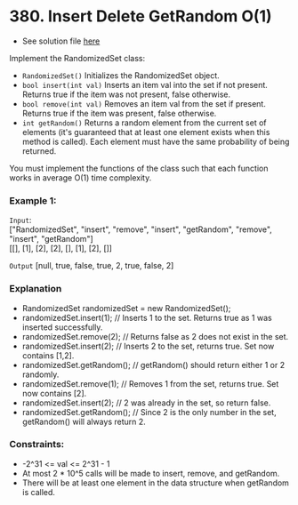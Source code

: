 # 380. Insert Delete GetRandom O(1)

- See solution file [here](./solution.cpp)

Implement the RandomizedSet class:

- `RandomizedSet()` Initializes the RandomizedSet object.
- `bool insert(int val)` Inserts an item val into the set if not present. Returns true if the item was not present, false otherwise.
- `bool remove(int val)` Removes an item val from the set if present. Returns true if the item was present, false otherwise.
- `int getRandom()` Returns a random element from the current set of elements (it's guaranteed that at least one element exists when this method is called). Each element must have the same probability of being returned.

You must implement the functions of the class such that each function works in average O(1) time complexity.

 

### Example 1:

`Input`:  
["RandomizedSet", "insert", "remove", "insert", "getRandom", "remove", "insert", "getRandom"]  
[[], [1], [2], [2], [], [1], [2], []]  

`Output`
[null, true, false, true, 2, true, false, 2]

### Explanation
- RandomizedSet randomizedSet = new RandomizedSet();
- randomizedSet.insert(1); // Inserts 1 to the set. Returns true as 1 was inserted successfully.
- randomizedSet.remove(2); // Returns false as 2 does not exist in the set.
- randomizedSet.insert(2); // Inserts 2 to the set, returns true. Set now contains [1,2].
- randomizedSet.getRandom(); // getRandom() should return either 1 or 2 randomly.
- randomizedSet.remove(1); // Removes 1 from the set, returns true. Set now contains [2].
- randomizedSet.insert(2); // 2 was already in the set, so return false.
- randomizedSet.getRandom(); // Since 2 is the only number in the set, getRandom() will always return 2.
 

### Constraints:

- -2^31 <= val <= 2^31 - 1
- At most 2 * 10^5 calls will be made to insert, remove, and getRandom.
- There will be at least one element in the data structure when getRandom is called.